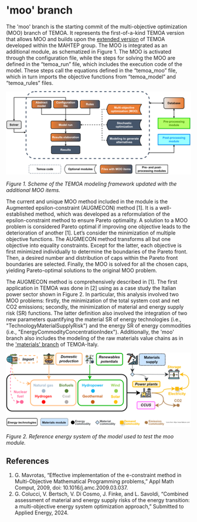 # 'moo' branch

The 'moo' branch is the starting commit of the multi-objective optimization (MOO) branch of TEMOA. It represents the first-of-a-kind TEMOA version that allows MOO and builds upon the [extended version](https://github.com/MAHTEP/TEMOA) of TEMOA developed within the MAHTEP group. The MOO is integrated as an additional module, as schematized in Figure 1. The MOO is activated through the configuration file, while the steps for solving the MOO are defined in the “temoa_run” file, which includes the execution code of the model. These steps call the equations defined in the “temoa_moo” file, which in turn imports the objective functions from “temoa_model” and “temoa_rules” files.

![](docs/TemoaModelMOO.svg)

*Figure 1. Scheme of the TEMOA modeling framework updated with the additional MOO items.*

The current and unique MOO method included in the module is the Augmented epsilon-constraint (AUGMECON) method [1]. It is a well-established method, which was developed as a reformulation of the epsilon-constraint method to ensure Pareto optimality. A solution to a MOO problem is considered Pareto optimal if improving one objective leads to the deterioration of another [1]. Let’s consider the minimization of multiple objective functions. The AUGMECON method transforms all but one objective into equality constraints. Except for the latter, each objective is first minimized individually to determine the boundaries of the Pareto front. Then, a desired number and distribution of caps within the Pareto front boundaries are selected. Finally, the MOO is solved for all the chosen caps, yielding Pareto-optimal solutions to the original MOO problem.

The AUGMECON method is comprehensively described in [1]. The first application in TEMOA was done in [2] using as a case study the Italian power sector shown in Figure 2. In particular, this analysis involved two MOO problems: firstly, the minimization of the total system cost and net CO2 emissions; secondly, the minimization of material and energy supply risk (SR) functions. The latter definition also involved the integration of two new parameters quantifying the material SR of energy technologies (i.e., "TechnologyMaterialSupplyRisk") and the energy SR of energy commodities (i.e., "EnergyCommodityConcentrationIndex"). Additionally, the 'moo' branch also includes the modeling of the raw materials value chains as in the ['materials' branch](https://github.com/MAHTEP/TEMOA-Italy/tree/materials) of TEMOA-Italy.

![](docs/PowerSector.svg)

*Figure 2. Reference energy system of the model used to test the moo module.*

## References
1. G. Mavrotas, “Effective implementation of the e-constraint method in Multi-Objective Mathematical Programming problems,” Appl Math Comput, 2009, doi: 10.1016/j.amc.2009.03.037.
2. G. Colucci, V. Bertsch, V. Di Cosmo, J. Finke, and L. Savoldi, “Combined assessment of material and energy supply risks of the energy transition: a multi-objective energy system optimization approach,” Submitted to Applied Energy, 2024.